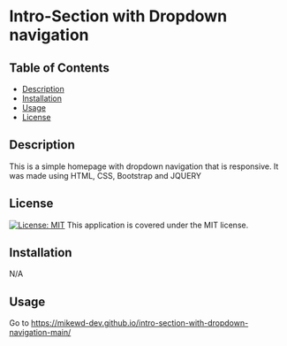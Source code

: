 # Intro-Section with Dropdown navigation

## Table of Contents
- [Description](#description)
- [Installation](#installation)
- [Usage](#usage)
- [License](#license)


## Description
This is a simple homepage with dropdown navigation that is responsive. It was made using HTML, CSS, Bootstrap and JQUERY



## License
[![License: MIT](https://img.shields.io/badge/License-MIT-yellow.svg)](https://opensource.org/licenses/MIT)
This application is covered under the MIT license.

## Installation
N/A


## Usage

Go to https://mikewd-dev.github.io/intro-section-with-dropdown-navigation-main/ 
